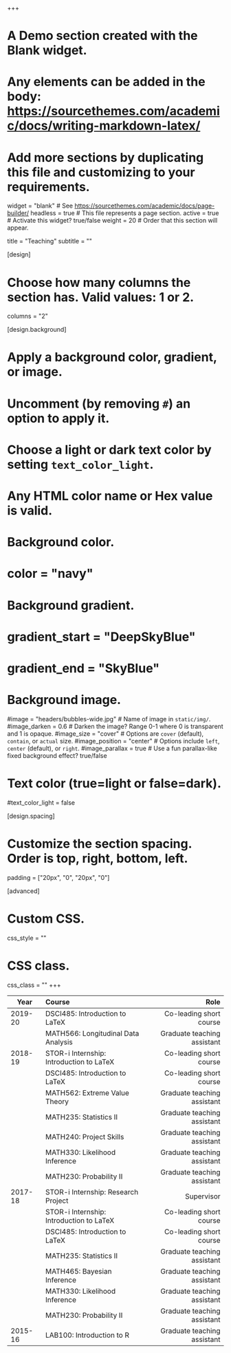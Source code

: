 +++
# A Demo section created with the Blank widget.
# Any elements can be added in the body: https://sourcethemes.com/academic/docs/writing-markdown-latex/
# Add more sections by duplicating this file and customizing to your requirements.

widget = "blank"  # See https://sourcethemes.com/academic/docs/page-builder/
headless = true  # This file represents a page section.
active = true  # Activate this widget? true/false
weight = 20  # Order that this section will appear.

title = "Teaching"
subtitle = ""

[design]
  # Choose how many columns the section has. Valid values: 1 or 2.
  columns = "2"

[design.background]
  # Apply a background color, gradient, or image.
  #   Uncomment (by removing `#`) an option to apply it.
  #   Choose a light or dark text color by setting `text_color_light`.
  #   Any HTML color name or Hex value is valid.

  # Background color.
  # color = "navy"
  
  # Background gradient.
  # gradient_start = "DeepSkyBlue"
  # gradient_end = "SkyBlue"
  
  # Background image.
  #image = "headers/bubbles-wide.jpg"  # Name of image in `static/img/`.
  #image_darken = 0.6  # Darken the image? Range 0-1 where 0 is transparent and 1 is opaque.
  #image_size = "cover"  #  Options are `cover` (default), `contain`, or `actual` size.
  #image_position = "center"  # Options include `left`, `center` (default), or `right`.
  #image_parallax = true  # Use a fun parallax-like fixed background effect? true/false

  # Text color (true=light or false=dark).
  #text_color_light = false

[design.spacing]
  # Customize the section spacing. Order is top, right, bottom, left.
  padding = ["20px", "0", "20px", "0"]

[advanced]
 # Custom CSS. 
 css_style = ""
 
 # CSS class.
 css_class = ""
+++

| Year    | Course                    |    Role   |
|---------|:-------------------------|-----------:|
| 2019-20 | DSCI485: Introduction to LaTeX   |	Co-leading short course|
|         | MATH566: Longitudinal Data Analysis | Graduate teaching assistant|
| 2018-19 |	STOR-i Internship: Introduction to LaTeX  |	Co-leading short course|
|         | DSCI485: Introduction to LaTeX   |	Co-leading short course|
|         | MATH562: Extreme Value Theory |	Graduate teaching assistant|
|         |	MATH235: Statistics II	| Graduate teaching assistant|
|         |	MATH240: Project Skills   |	Graduate teaching assistant|
|         |	MATH330: Likelihood Inference   |	Graduate teaching assistant|
|         |	MATH230: Probability II   |	Graduate teaching assistant|
| 2017-18 |	STOR-i Internship: Research Project |	Supervisor|
|         | STOR-i Internship: Introduction to LaTeX  |	Co-leading short course|
|         |	DSCI485: Introduction to LaTeX   |	Co-leading short course|
|         |	MATH235: Statistics II	   |Graduate teaching assistant|
|         |	MATH465: Bayesian Inference   |	Graduate teaching assistant|
|         |	MATH330: Likelihood Inference   |	Graduate teaching assistant|
|         |	MATH230: Probability II   |	Graduate teaching assistant|
| 2015-16 |	LAB100: Introduction to R   |	Graduate teaching assistant|



